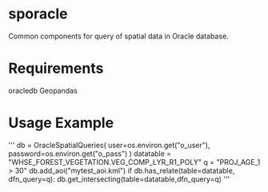 # sporacle 
Common components for query of spatial data in Oracle database.

# Requirements
oracledb
Geopandas

# Usage Example

'''
    db = OracleSpatialQueries(
        user=os.environ.get("o_user"), password=os.environ.get("o_pass")
    )
    datatable = "WHSE_FOREST_VEGETATION.VEG_COMP_LYR_R1_POLY" 
    q = "PROJ_AGE_1 > 30"
    db.add_aoi("mytest_aoi.kml")
    if db.has_relate(table=datatable, dfn_query=q):
        db.get_intersecting(table=datatable,dfn_query=q)
'''

